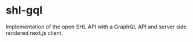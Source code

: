 # shl-gql

Implementation of the open SHL API with a GraphQL API and server side rendered next.js client.
 
